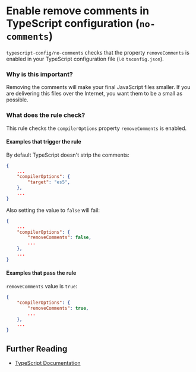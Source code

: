 # Enable remove comments in TypeScript configuration (`no-comments`)

`typescript-config/no-comments` checks that the property `removeComments`
is enabled in your TypeScript configuration file (i.e `tsconfig.json`).

### Why is this important?

Removing the comments will make your final JavaScript files smaller. If you
are delivering this files over the Internet, you want them to be a small as
possible.

### What does the rule check?

This rule checks the `compilerOptions` property `removeComments` is enabled.

#### Examples that **trigger** the rule

By default TypeScript doesn't strip the comments:

```json
{
    ...
    "compilerOptions": {
        "target": "es5",
    },
    ...
}
```

Also setting the value to `false` will fail:

```json
{
    ...
    "compilerOptions": {
        "removeComments": false,
        ...
    },
    ...
}
```

#### Examples that **pass** the rule

`removeComments` value is `true`:

```json
{
    "compilerOptions": {
        "removeComments": true,
        ...
    },
    ...
}
```

## Further Reading

* [TypeScript Documentation][typescript docs]

[typescript docs]: https://www.typescriptlang.org/docs/home.html
